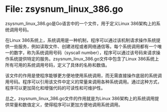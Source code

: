 # File: zsysnum_linux_386.go

zsysnum_linux_386.go是Go语言中的一个文件，用于定义Linux 386架构上的系统调用号码。

在Linux 386系统上，系统调用是一种机制，程序可以通过该机制请求操作系统提供一些服务，例如读取文件、创建进程或者网络通信等。每个系统调用都有一个唯一的数字，称为系统调用号码（syscall number），程序可以通过该号码来请求操作系统提供特定的服务。zsysnum_linux_386.go文件中包含了Linux 386系统上所有可用的系统调用号码，定义了具体的名称和数值。

该文件的作用是使程序能够更方便地使用系统调用，而无需直接操作底层的系统调用号码。程序可以引用该文件中定义的常量来调用各种系统调用。通过这种方式，程序可以更加简化和增强代码的可读性和可维护性。

总之，zsysnum_linux_386.go文件的作用就是为Linux 386架构上的系统调用提供常量和数值定义，使得程序可以更加方便地调用系统调用。

